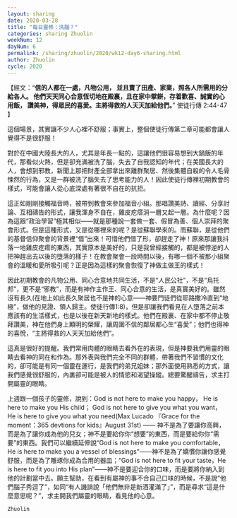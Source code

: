 ```yaml
---
layout: sharing
date: 2020-03-28
title: "每日靈修：洗腦？"
categories: sharing Zhuolin
weekNum: 12
dayNum: 6
permalink: /sharing/zhuolin/2020/wk12-day6-sharing.html
author: Zhuolin
cycle: 2020
---
```


【經文：“**信的人都在一處，凡物公用， 並且賣了田產、家業，照各人所需用的分給各人。 他們天天同心合意恆切地在殿裏，且在家中擘餅，存着歡喜、誠實的心用飯， 讚美神，得眾民的喜愛。主將得救的人天天加給他們。**” 使徒行傳 2:44-47 】  

這個場景，其實讓不少人心裡不舒服；事實上，整個使徒行傳第二章可能都會讓人覺得不是很舒服！  

對於在中國大陸長大的人，尤其是年長一點的，這讓他們很容易想到大鍋飯的年代，那看似火熱，但是卻充滿被洗了腦，失去了自我認知的年代；在美國長大的人，會想到邪教，新聞上那把財產全部拿出來離群聚居、然後集體自殺的令人毛骨悚然的行為，又是一群被洗了腦失去了思考能力的人！因此使徒行傳裡初期教會的樣式，可能會讓人從心底深處有著很不自在的抗拒。  

這正如剛剛接觸福音時，被帶到教會來參加福音小組。那唱讚美詩、讀經、分享討論、互相禱告的形式，讓我渾身不自在，雞皮疙瘩消一層又起一層。為什麼呢？因為這跟“政治學習”極其相似——就是那種說一套做一套、假冒為善、個人崇拜的聚會形式。但是這種形式，又是從哪裡來的呢？是從蘇聯學來的。而蘇聯，是從他們的基督信仰聚會的背景裡“借”出來！可惜他們借了形，卻趕走了神！原來那讓我抖落一地雞皮疙瘩的東西，其實原本是美好的，只是我曾經接觸的，都是被悖逆的人把神趕出去以後的墮落的樣子！在教會聚會一段時間以後，有哪一個不被那小組聚會的溫暖和愛所吸引呢？正是因為這樣的聚會恢復了神做主做王的樣式！  

因此初期教會的凡物公用、同心合意地共同生活，不是“人民公社”，不是“烏托邦”，更不是“邪教”，而是有神作主作王、同心合意的生活，是真實美好的。雖然沒有長久(在地上如此長久聚居也不是神的心意——神要門徒們從耶路撒冷直到“地極”，做他的見證、領人歸主。使徒行傳1:8)，但是卻讓我們看見在人墮落之前本應該有的生活樣式，也是以後在新天新地的樣式。他們在殿裏、在家中都不停止敬拜讚美，神在他們身上顯明的榮耀，讓周圍不信的鄰居都心生“喜愛”；他們也得神的喜悅，“主將得救的人天天加給他們”。  

這真是很好的提醒。我們常用肉體的眼睛去看外在的表現，但是神要我們用靈的眼睛去看神的同在和作為。那外表與我們完全不同的群體，帶著我們不習慣的文化的，卻可能是有同一個靈在運行，是我們的弟兄姐妹；那外面使用熟悉的方式，讓我們感覺很舒服的，內裏卻可能是被人的情慾和渴望操縱。總要驚醒禱告，求主打開屬靈的眼睛。  

上週跟一個孩子的靈修，說到：God is not here to make you happy， He is here to make you His child； God is not here to give you what you want， He is here to give you what you need(Max Lucado 『Grace for the moment：365 devtions for kids』August 31st) —— 神不是為了要讓你高興，而是為了讓你成為他的兒女；神不是要給你你“想要”的東西，而是要給你你“需要”的東西。我們可以繼續延伸說“God is not here to make you comfortable，He is here to make you a vessel of blessings”——神不是為了嬌慣你讓你感覺舒服，而是為了雕琢你成為合用的器皿；“God is not here to fit your taste，He is here to fit you into His plan”——神不是要迎合你的口味，而是要將你納入到他的計劃當中去。願主幫助，在看到有屬神的事不合自己口味的時候，不是說“他們腦子秀逗了”，如同“有人譏誚說「他們無非是新酒灌滿了」”，而是尋求“這是什麼意思呢？”，求主開我們屬靈的眼睛，看見他的心意。  

`Zhuolin`  
